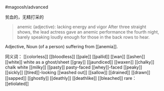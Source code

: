 #magoosh/advanced

贫血的，无精打采的

> anemic (adjective): lacking energy and vigor 
After three straight shows, the lead actress gave an anemic performance the fourth night, barely speaking loudly enough for those in the back rows to hear. 

Adjective, Noun
(of a person) suffering from [[anemia]].

同义词：
[[colorless]]
[[bloodless]]
[[pale]]
[[pallid]]
[[wan]]
[[ashen]]
[[white]]
white as a ghost/sheet
[[gray]]
[[jaundiced]]
[[waxen]]
[[chalky]]
chalk white
[[milky]]
[[pasty]]
pasty-faced
[[whey]]-faced
[[peaky]]
[[sickly]]
[[tired]]-looking
[[washed out]]
[[sallow]]
[[drained]]
[[drawn]]
[[sapped]]
[[ghostly]]
[[deathly]]
[[deathlike]]
[[bleached]]
rare：[[etiolated]]

